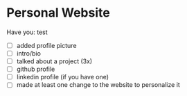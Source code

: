 # Personal Website

Have you: test

- [ ] added profile picture
- [ ] intro/bio
- [ ] talked about a project (3x)
- [ ] github profile
- [ ] linkedin profile (if you have one)
- [ ] made at least one change to the website to personalize it
